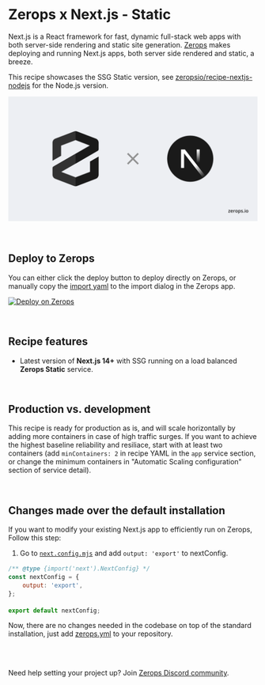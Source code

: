 # Zerops x Next.js - Static

Next.js is a React framework for fast, dynamic full-stack web apps with both server-side rendering and static site generation. <a href="https://zerops.io/" target="_blank">Zerops</a> makes deploying and running Next.js apps, both server side rendered and static, a breeze.

This recipe showcases the SSG Static version, see [zeropsio/recipe-nextjs-nodejs](https://github.com/zeropsio/recipe-nextjs-nodejs) for the Node.js version.

![nextjs](https://github.com/zeropsio/recipe-shared-assets/blob/main/covers/svg/cover-nextjs.svg)

<br/>

## Deploy to Zerops

You can either click the deploy button to deploy directly on Zerops, or manually copy the [import yaml](https://github.com/zeropsio/recipe-nextjs-static/blob/main/zerops-project-import.yml) to the import dialog in the Zerops app.

[![Deploy on Zerops](https://github.com/zeropsio/recipe-shared-assets/blob/main/deploy-button/green/deploy-button.svg)](https://app.zerops.io/recipe/nextjs-static)

<br/>

## Recipe features
- Latest version of **Next.js 14+** with SSG running on a load balanced **Zerops Static** service.

<br/>

## Production vs. development
This recipe is ready for production as is, and will scale horizontally by adding more containers in case of high traffic surges. If you want to achieve the highest baseline reliability and resiliace, start with at least two containers (add `minContainers: 2` in recipe YAML in the `app` service section, or change the minimum containers in "Automatic Scaling configuration" section of service detail).

<br/>

## Changes made over the default installation
If you want to modify your existing Next.js app to efficiently run on Zerops, Follow this step:

1. Go to [`next.config.mjs`](https://github.com/zeropsio/recipe-nextjs-static/blob/main/next.config.mjs) and add `output: 'export'` to nextConfig.

```javascript
/** @type {import('next').NextConfig} */
const nextConfig = {
    output: 'export',
};

export default nextConfig;
```

Now, there are no changes needed in the codebase on top of the standard installation, just add [zerops.yml](https://github.com/zeropsio/recipe-nextjs-static/blob/main/zerops.yml) to your repository.

<br/>
<br/>

Need help setting your project up? Join [Zerops Discord community](https://discord.com/invite/WDvCZ54).
